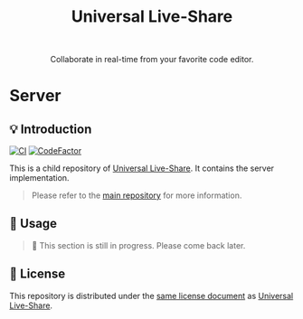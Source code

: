 <h1 align="center">Universal Live-Share</h1> <br>

<p align="center">
  Collaborate in real-time from your favorite code editor.
</p>

# Server

## 💡 Introduction

[![CI](https://github.com/adrienlucbert/universal-live-share-server/actions/workflows/CI.yml/badge.svg)](https://github.com/adrienlucbert/universal-live-share-server/actions/workflows/CI.yml)
[![CodeFactor](https://www.codefactor.io/repository/github/adrienlucbert/universal-live-share-server/badge)](https://www.codefactor.io/repository/github/adrienlucbert/universal-live-share-server)

This is a child repository of [Universal Live-Share](https://github.com/adrienlucbert/universal-live-share).
It contains the server implementation.

> Please refer to the [main repository](https://github.com/adrienlucbert/universal-live-share)
for more information.

## 🔨 Usage

> 🚧 This section is still in progress. Please come back later.

## 📜 License

This repository is distributed under the [same license document](https://github.com/adrienlucbert/universal-live-share/blob/main/LICENSE) as [Universal Live-Share](https://github.com/adrienlucbert/universal-live-share).